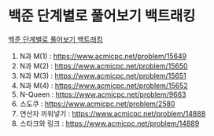 # 백준 단계별로 풀어보기 백트래킹

[백준 단계별로 풀어보기 백트래킹](https://www.acmicpc.net/step/34)

1. N과 M(1) : <https://www.acmicpc.net/problem/15649>
2. N과 M(2) : <https://www.acmicpc.net/problem/15650>
3. N과 M(3) : <https://www.acmicpc.net/problem/15651>
4. N과 M(4) : <https://www.acmicpc.net/problem/15652>
5. N-Queen : <https://www.acmicpc.net/problem/9663>
6. 스도쿠 : <https://www.acmicpc.net/problem/2580>
7. 연산자 끼워넣기 : <https://www.acmicpc.net/problem/14888>
8. 스타크와 링크 : <https://www.acmicpc.net/problem/14889>